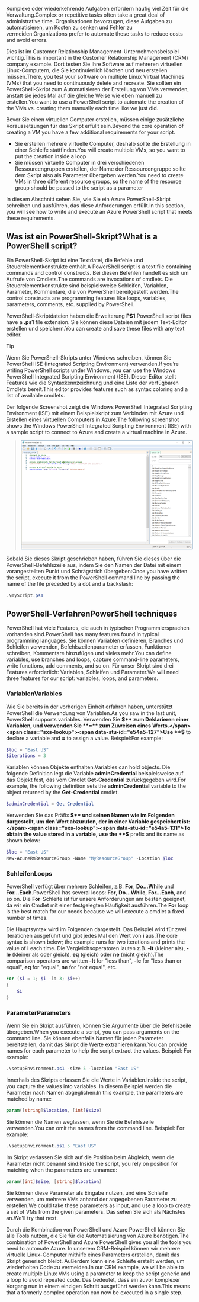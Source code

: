 <span data-ttu-id="e54a5-101">Komplexe oder wiederkehrende Aufgaben erfordern häufig viel Zeit für die Verwaltung.</span><span class="sxs-lookup"><span data-stu-id="e54a5-101">Complex or repetitive tasks often take a great deal of administrative time.</span></span> <span data-ttu-id="e54a5-102">Organisationen bevorzugen, diese Aufgaben zu automatisieren, um Kosten zu senken und Fehler zu vermeiden.</span><span class="sxs-lookup"><span data-stu-id="e54a5-102">Organizations prefer to automate these tasks to reduce costs and avoid errors.</span></span>

<span data-ttu-id="e54a5-103">Dies ist im Customer Relationship Management-Unternehmensbeispiel wichtig.</span><span class="sxs-lookup"><span data-stu-id="e54a5-103">This is important in the Customer Relationship Management (CRM) company example.</span></span> <span data-ttu-id="e54a5-104">Dort testen Sie Ihre Software auf mehreren virtuellen Linux-Computern, die Sie kontinuierlich löschen und neu erstellen müssen.</span><span class="sxs-lookup"><span data-stu-id="e54a5-104">There, you test your software on multiple Linux Virtual Machines (VMs) that you need to continuously delete and recreate.</span></span> <span data-ttu-id="e54a5-105">Sie sollten ein PowerShell-Skript zum Automatisieren der Erstellung von VMs verwenden, anstatt sie jedes Mal auf die gleiche Weise wie eben manuell zu erstellen.</span><span class="sxs-lookup"><span data-stu-id="e54a5-105">You want to use a PowerShell script to automate the creation of the VMs vs. creating them manually each time like we just did.</span></span>

<span data-ttu-id="e54a5-106">Bevor Sie einen virtuellen Computer erstellen, müssen einige zusätzliche Voraussetzungen für das Skript erfüllt sein.</span><span class="sxs-lookup"><span data-stu-id="e54a5-106">Beyond the core operation of creating a VM you have a few additional requirements for your script.</span></span> 
- <span data-ttu-id="e54a5-107">Sie erstellen mehrere virtuelle Computer, deshalb sollte die Erstellung in einer Schleife stattfinden.</span><span class="sxs-lookup"><span data-stu-id="e54a5-107">You will create multiple VMs, so you want to put the creation inside a loop</span></span>
- <span data-ttu-id="e54a5-108">Sie müssen virtuelle Computer in drei verschiedenen Ressourcengruppen erstellen, der Name der Ressourcengruppe sollte dem Skript also als Parameter übergeben werden.</span><span class="sxs-lookup"><span data-stu-id="e54a5-108">You need to create VMs in three different resource groups, so the name of the resource group should be passed to the script as a parameter</span></span>

<span data-ttu-id="e54a5-109">In diesem Abschnitt sehen Sie, wie Sie ein Azure PowerShell-Skript schreiben und ausführen, das diese Anforderungen erfüllt.</span><span class="sxs-lookup"><span data-stu-id="e54a5-109">In this section, you will see how to write and execute an Azure PowerShell script that meets these requirements.</span></span>

## <a name="what-is-a-powershell-script"></a><span data-ttu-id="e54a5-110">Was ist ein PowerShell-Skript?</span><span class="sxs-lookup"><span data-stu-id="e54a5-110">What is a PowerShell script?</span></span>
<span data-ttu-id="e54a5-111">Ein PowerShell-Skript ist eine Textdatei, die Befehle und Steuerelementkonstrukte enthält.</span><span class="sxs-lookup"><span data-stu-id="e54a5-111">A PowerShell script is a text file containing commands and control constructs.</span></span> <span data-ttu-id="e54a5-112">Bei diesen Befehlen handelt es sich um Aufrufe von Cmdlets.</span><span class="sxs-lookup"><span data-stu-id="e54a5-112">The commands are invocations of cmdlets.</span></span> <span data-ttu-id="e54a5-113">Die Steuerelementkonstrukte sind beispielsweise Schleifen, Variablen, Parameter, Kommentare, die von PowerShell bereitgestellt werden.</span><span class="sxs-lookup"><span data-stu-id="e54a5-113">The control constructs are programming features like loops, variables, parameters, comments, etc. supplied by PowerShell.</span></span>

<span data-ttu-id="e54a5-114">PowerShell-Skriptdateien haben die Erweiterung **PS1**.</span><span class="sxs-lookup"><span data-stu-id="e54a5-114">PowerShell script files have a **.ps1** file extension.</span></span> <span data-ttu-id="e54a5-115">Sie können diese Dateien mit jedem Text-Editor erstellen und speichern.</span><span class="sxs-lookup"><span data-stu-id="e54a5-115">You can create and save these files with any text editor.</span></span> 

> [!TIP]
> <span data-ttu-id="e54a5-116">Wenn Sie PowerShell-Skripts unter Windows schreiben, können Sie PowerShell ISE (Integrated Scripting Environment) verwenden.</span><span class="sxs-lookup"><span data-stu-id="e54a5-116">If you’re writing PowerShell scripts under Windows, you can use the Windows PowerShell Integrated Scripting Environment (ISE).</span></span> <span data-ttu-id="e54a5-117">Dieser Editor stellt Features wie die Syntaxkennzeichnung und eine Liste der verfügbaren Cmdlets bereit.</span><span class="sxs-lookup"><span data-stu-id="e54a5-117">This editor provides features such as syntax coloring and a list of available cmdlets.</span></span>
>
<span data-ttu-id="e54a5-118">Der folgende Screenshot zeigt die Windows PowerShell Integrated Scripting Environment (ISE) mit einem Beispielskript zum Verbinden mit Azure und Erstellen eines virtuellen Computers in Azure.</span><span class="sxs-lookup"><span data-stu-id="e54a5-118">The following screenshot shows the Windows PowerShell Integrated Scripting Environment (ISE) with a sample script to connect to Azure and create a virtual machine in Azure.</span></span>

>![Screenshot der im Bearbeitungsfenster geöffneten Windows PowerShell Integrated Scripting Environment mit einem Skript zum Erstellen eines virtuellen Computers](../media/7-windows-powershell-ise-screenshot.png)

<span data-ttu-id="e54a5-120">Sobald Sie dieses Skript geschrieben haben, führen Sie dieses über die PowerShell-Befehlszeile aus, indem Sie den Namen der Datei mit einem vorangestellten Punkt und Schrägstrich übergeben:</span><span class="sxs-lookup"><span data-stu-id="e54a5-120">Once you have written the script, execute it from the PowerShell command line by passing the name of the file preceded by a dot and a backslash:</span></span>

```powershell
.\myScript.ps1
```

## <a name="powershell-techniques"></a><span data-ttu-id="e54a5-121">PowerShell-Verfahren</span><span class="sxs-lookup"><span data-stu-id="e54a5-121">PowerShell techniques</span></span>
<span data-ttu-id="e54a5-122">PowerShell hat viele Features, die auch in typischen Programmiersprachen vorhanden sind.</span><span class="sxs-lookup"><span data-stu-id="e54a5-122">PowerShell has many features found in typical programming languages.</span></span> <span data-ttu-id="e54a5-123">Sie können Variablen definieren, Branches und Schleifen verwenden, Befehlszeilenparameter erfassen, Funktionen schreiben, Kommentare hinzufügen und vieles mehr.</span><span class="sxs-lookup"><span data-stu-id="e54a5-123">You can define variables, use branches and loops, capture command-line parameters, write functions, add comments, and so on.</span></span> <span data-ttu-id="e54a5-124">Für unser Skript sind drei Features erforderlich: Variablen, Schleifen und Parameter.</span><span class="sxs-lookup"><span data-stu-id="e54a5-124">We will need three features for our script: variables, loops, and parameters.</span></span>

### <a name="variables"></a><span data-ttu-id="e54a5-125">Variablen</span><span class="sxs-lookup"><span data-stu-id="e54a5-125">Variables</span></span>
<span data-ttu-id="e54a5-126">Wie Sie bereits in der vorherigen Einheit erfahren haben, unterstützt PowerShell die Verwendung von Variablen.</span><span class="sxs-lookup"><span data-stu-id="e54a5-126">As you saw in the last unit, PowerShell supports variables.</span></span> <span data-ttu-id="e54a5-127">Verwenden Sie **$** zum Deklarieren einer Variablen, und verwenden Sie **=** zum Zuweisen eines Werts.</span><span class="sxs-lookup"><span data-stu-id="e54a5-127">Use **$** to declare a variable and **=** to assign a value.</span></span> <span data-ttu-id="e54a5-128">Beispiel:</span><span class="sxs-lookup"><span data-stu-id="e54a5-128">For example:</span></span>

```powershell
$loc = "East US"
$iterations = 3
```

<span data-ttu-id="e54a5-129">Variablen können Objekte enthalten.</span><span class="sxs-lookup"><span data-stu-id="e54a5-129">Variables can hold objects.</span></span> <span data-ttu-id="e54a5-130">Die folgende Definition legt die Variable **adminCredential** beispielsweise auf das Objekt fest, das vom Cmdlet **Get-Credential** zurückgegeben wird.</span><span class="sxs-lookup"><span data-stu-id="e54a5-130">For example, the following definition sets the **adminCredential** variable to the object returned by the **Get-Credential** cmdlet.</span></span>

```powershell
$adminCredential = Get-Credential
```

<span data-ttu-id="e54a5-131">Verwenden Sie das Präfix **$** und seinen Namen wie im Folgenden dargestellt, um den Wert abzurufen, der in einer Variable gespeichert ist:</span><span class="sxs-lookup"><span data-stu-id="e54a5-131">To obtain the value stored in a variable, use the **$** prefix and its name as shown below:</span></span> 

```powershell
$loc = "East US"
New-AzureRmResourceGroup -Name "MyResourceGroup" -Location $loc
```

### <a name="loops"></a><span data-ttu-id="e54a5-132">Schleifen</span><span class="sxs-lookup"><span data-stu-id="e54a5-132">Loops</span></span>
<span data-ttu-id="e54a5-133">PowerShell verfügt über mehrere Schleifen, z.B. **For**, **Do...While** und **For...Each**.</span><span class="sxs-lookup"><span data-stu-id="e54a5-133">PowerShell has several loops: **For**, **Do...While**, **For...Each**, and so on.</span></span> <span data-ttu-id="e54a5-134">Die **For**-Schleife ist für unsere Anforderungen am besten geeignet, da wir ein Cmdlet mit einer festgelegten Häufigkeit ausführen.</span><span class="sxs-lookup"><span data-stu-id="e54a5-134">The **For** loop is the best match for our needs because we will execute a cmdlet a fixed number of times.</span></span>

<span data-ttu-id="e54a5-135">Die Hauptsyntax wird im Folgenden dargestellt. Das Beispiel wird für zwei Iterationen ausgeführt und gibt jedes Mal den Wert von **i** aus.</span><span class="sxs-lookup"><span data-stu-id="e54a5-135">The core syntax is shown below; the example runs for two iterations and prints the value of **i** each time.</span></span> <span data-ttu-id="e54a5-136">Die Vergleichsoperatoren lauten z.B. **-lt** (kleiner als), **-le** (kleiner als oder gleich), **eq** (gleich) oder **ne** (nicht gleich).</span><span class="sxs-lookup"><span data-stu-id="e54a5-136">The comparison operators are written **-lt** for "less than", **-le** for "less than or equal", **eq** for "equal", **ne** for "not equal", etc.</span></span>

```powershell
For ($i = 1; $i -lt 3; $i++)
{
    $i
}
```

### <a name="parameters"></a><span data-ttu-id="e54a5-137">Parameter</span><span class="sxs-lookup"><span data-stu-id="e54a5-137">Parameters</span></span>
<span data-ttu-id="e54a5-138">Wenn Sie ein Skript ausführen, können Sie Argumente über die Befehlszeile übergeben.</span><span class="sxs-lookup"><span data-stu-id="e54a5-138">When you execute a script, you can pass arguments on the command line.</span></span> <span data-ttu-id="e54a5-139">Sie können ebenfalls Namen für jeden Parameter bereitstellen, damit das Skript die Werte extrahieren kann.</span><span class="sxs-lookup"><span data-stu-id="e54a5-139">You can provide names for each parameter to help the script extract the values.</span></span> <span data-ttu-id="e54a5-140">Beispiel: </span><span class="sxs-lookup"><span data-stu-id="e54a5-140">For example:</span></span>

```powershell
.\setupEnvironment.ps1 -size 5 -location "East US"
```

<span data-ttu-id="e54a5-141">Innerhalb des Skripts erfassen Sie die Werte in Variablen.</span><span class="sxs-lookup"><span data-stu-id="e54a5-141">Inside the script, you capture the values into variables.</span></span> <span data-ttu-id="e54a5-142">In diesem Beispiel werden die Parameter nach Namen abgeglichen:</span><span class="sxs-lookup"><span data-stu-id="e54a5-142">In this example, the parameters are matched by name:</span></span>

```powershell
param([string]$location, [int]$size)
```

<span data-ttu-id="e54a5-143">Sie können die Namen weglassen, wenn Sie die Befehlszeile verwenden.</span><span class="sxs-lookup"><span data-stu-id="e54a5-143">You can omit the names from the command line.</span></span> <span data-ttu-id="e54a5-144">Beispiel: </span><span class="sxs-lookup"><span data-stu-id="e54a5-144">For example:</span></span>

```powershell
.\setupEnvironment.ps1 5 "East US"
```

<span data-ttu-id="e54a5-145">Im Skript verlassen Sie sich auf die Position beim Abgleich, wenn die Parameter nicht benannt sind:</span><span class="sxs-lookup"><span data-stu-id="e54a5-145">Inside the script, you rely on position for matching when the parameters are unnamed:</span></span>

```powershell
param([int]$size, [string]$location)
```

<span data-ttu-id="e54a5-146">Sie können diese Parameter als Eingabe nutzen, und eine Schleife verwenden, um mehrere VMs anhand der angegebenen Parameter zu erstellen.</span><span class="sxs-lookup"><span data-stu-id="e54a5-146">We could take these parameters as input, and use a loop to create a set of VMs from the given parameters.</span></span> <span data-ttu-id="e54a5-147">Das sehen Sie sich als Nächstes an.</span><span class="sxs-lookup"><span data-stu-id="e54a5-147">We'll try that next.</span></span>

<span data-ttu-id="e54a5-148">Durch die Kombination von PowerShell und Azure PowerShell können Sie alle Tools nutzen, die Sie für die Automatisierung von Azure benötigen.</span><span class="sxs-lookup"><span data-stu-id="e54a5-148">The combination of PowerShell and Azure PowerShell gives you all the tools you need to automate Azure.</span></span> <span data-ttu-id="e54a5-149">In unserem CRM-Beispiel können wir mehrere virtuelle Linux-Computer mithilfe eines Parameters erstellen, damit das Skript generisch bleibt. Außerdem kann eine Schleife erstellt werden, um wiederholten Code zu vermeiden.</span><span class="sxs-lookup"><span data-stu-id="e54a5-149">In our CRM example, we will be able to create multiple Linux VMs using a parameter to keep the script generic and a loop to avoid repeated code.</span></span> <span data-ttu-id="e54a5-150">Das bedeutet, dass ein zuvor komplexer Vorgang nun in einem einzigen Schritt ausgeführt werden kann.</span><span class="sxs-lookup"><span data-stu-id="e54a5-150">This means that a formerly complex operation can now be executed in a single step.</span></span>